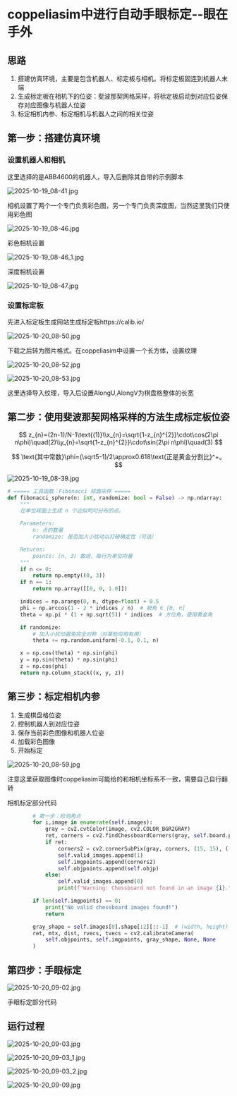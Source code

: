 # coppeliasim中进行自动手眼标定--眼在手外

## 思路

1. 搭建仿真环境，主要是包含机器人、标定板与相机。将标定板固连到机器人末端
2. 生成标定板在相机下的位姿：斐波那契网格采样，将标定板启动到对应位姿保存对应图像与机器人位姿
3. 标定相机内参、标定相机与机器人之间的相关位姿


## 第一步：搭建仿真环境

### 设置机器人和相机

这里选择的是ABB4600的机器人，导入后删除其自带的示例脚本

![2025-10-19_08-41.jpg](https://cdn.jsdelivr.net/gh/zilong-ding/note-gen-image-sync@main/e678e9ec-ec34-4e8f-a7d2-b6d8c71f9afd.jpeg)

相机设置了两个一个专门负责彩色图，另一个专门负责深度图，当然这里我们只使用彩色图

![2025-10-19_08-46.jpg](https://cdn.jsdelivr.net/gh/zilong-ding/note-gen-image-sync@main/d772614a-b747-4fb5-bf80-770f04d07aab.jpeg)

彩色相机设置

![2025-10-19_08-46_1.jpg](https://cdn.jsdelivr.net/gh/zilong-ding/note-gen-image-sync@main/dd31d755-bd30-44d0-8e22-5476f8e5aa23.jpeg)

深度相机设置

![2025-10-19_08-47.jpg](https://cdn.jsdelivr.net/gh/zilong-ding/note-gen-image-sync@main/8050d62d-06eb-422e-9732-1efe2b4f9805.jpeg)

### 设置标定板

先进入标定板生成网站生成标定板https://calib.io/

![2025-10-20_08-50.jpg](https://cdn.jsdelivr.net/gh/zilong-ding/note-gen-image-sync@main/d01042bd-47fd-4191-be8e-57bc31ee70f4.jpeg)

下载之后转为图片格式。在coppeliasim中设置一个长方体，设置纹理

![2025-10-20_08-52.jpg](https://cdn.jsdelivr.net/gh/zilong-ding/note-gen-image-sync@main/3f6e8626-b865-4b89-a5a0-49f0b56fa7a0.jpeg)

![2025-10-20_08-53.jpg](https://cdn.jsdelivr.net/gh/zilong-ding/note-gen-image-sync@main/abfa8cb5-b191-4ab3-9804-cc2ea6a004fd.jpeg)

这里选择导入纹理，导入后设置AlongU,AlongV为棋盘格整体的长宽

## 第二步：使用斐波那契网格采样的方法生成标定板位姿

$$
z_{n}=(2n-1)/N-1\text{(1)}\\x_{n}=\sqrt{1-z_{n}^{2}}\cdot\cos(2\pi n\phi)\quad(2)\\y_{n}=\sqrt{1-z_{n}^{2}}\cdot\sin(2\pi n\phi)\quad(3)
$$

$$
\text{其中常数}\phi=(\sqrt5-1)/2\approx0.618\text{正是黄金分割比}^+。
$$

![2025-10-19_08-39.jpg](https://cdn.jsdelivr.net/gh/zilong-ding/note-gen-image-sync@main/853c6e52-212b-4b02-965a-ae5411c8cb40.jpeg)

```python
# ===== 工具函数：Fibonacci 球面采样 =====
def fibonacci_sphere(n: int, randomize: bool = False) -> np.ndarray:
    """
    在单位球面上生成 n 个近似均匀分布的点。

    Parameters:
        n: 点的数量
        randomize: 是否加入小扰动以打破确定性（可选）

    Returns:
        points: (n, 3) 数组，每行为单位向量
    """
    if n <= 0:
        return np.empty((0, 3))
    if n == 1:
        return np.array([[0, 0, 1.0]])

    indices = np.arange(0, n, dtype=float) + 0.5
    phi = np.arccos(1 - 2 * indices / n)  # 极角 ∈ [0, π]
    theta = np.pi * (1 + np.sqrt(5)) * indices  # 方位角，使用黄金角

    if randomize:
        # 加入小扰动避免完全对称（对某些应用有用）
        theta += np.random.uniform(-0.1, 0.1, n)

    x = np.cos(theta) * np.sin(phi)
    y = np.sin(theta) * np.sin(phi)
    z = np.cos(phi)
    return np.column_stack((x, y, z))
```

## 第三步：标定相机内参

1. 生成棋盘格位姿
2. 控制机器人到对应位姿
3. 保存当前彩色图像和机器人位姿
4. 加载彩色图像
5. 开始标定

![2025-10-20_08-59.jpg](https://cdn.jsdelivr.net/gh/zilong-ding/note-gen-image-sync@main/097b7526-516d-4bd9-b271-141c68d82ee1.jpeg)

注意这里获取图像时coppeliasim可能给的和相机坐标系不一致，需要自己自行翻转



相机标定部分代码

```python
        # 第一步：检测角点
        for i,image in enumerate(self.images):
            gray = cv2.cvtColor(image, cv2.COLOR_BGR2GRAY)
            ret, corners = cv2.findChessboardCorners(gray, self.board.pattern_size, None)
            if ret:
                corners2 = cv2.cornerSubPix(gray, corners, (15, 15), (-1, -1), self.criteria)
                self.valid_images.append(1)
                self.imgpoints.append(corners2)
                self.objpoints.append(self.objp)
            else:
                self.valid_images.append(0)
                print(f"Warning: Chessboard not found in an image {i}.")

        if len(self.imgpoints) == 0:
            print("No valid chessboard images found!")
            return

        gray_shape = self.images[0].shape[:2][::-1]  # (width, height)
        ret, mtx, dist, rvecs, tvecs = cv2.calibrateCamera(
            self.objpoints, self.imgpoints, gray_shape, None, None
        )
```



## 第四步：手眼标定

![2025-10-20_09-02.jpg](https://cdn.jsdelivr.net/gh/zilong-ding/note-gen-image-sync@main/2dd7c9e0-3f25-47a3-976c-2ef97c717e74.jpeg)

手眼标定部分代码



## 运行过程

![2025-10-20_09-03.jpg](https://cdn.jsdelivr.net/gh/zilong-ding/note-gen-image-sync@main/64355082-f12f-4500-a84b-d6ac4154f491.jpeg)

![2025-10-20_09-03_1.jpg](https://cdn.jsdelivr.net/gh/zilong-ding/note-gen-image-sync@main/6d7e1c54-a9ad-49d8-9227-1826f8b7181a.jpeg)

![2025-10-20_09-03_2.jpg](https://cdn.jsdelivr.net/gh/zilong-ding/note-gen-image-sync@main/2c08965c-6166-459d-ac1c-0c7169e241df.jpeg)

![2025-10-20_09-09.jpg](https://cdn.jsdelivr.net/gh/zilong-ding/note-gen-image-sync@main/5aab4905-0994-409d-857e-3f7531a21daf.jpeg)
